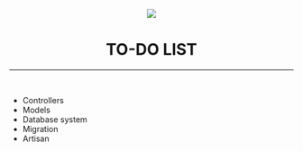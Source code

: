 <p align="center"><img src="https://avatars1.githubusercontent.com/u/38983697?s=200"></p>
<h1 align="center">TO-DO LIST</h1>
<hr/><br/>

  - Controllers
  - Models
  - Database system
  - Migration
  - Artisan
